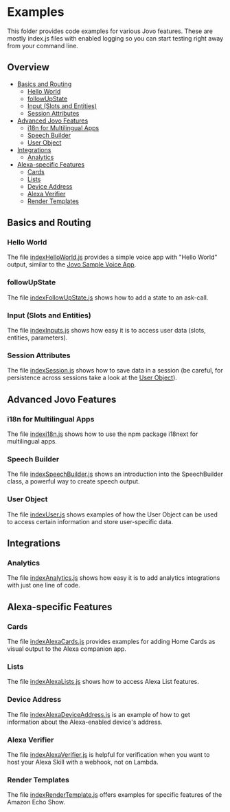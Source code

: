 # Examples

This folder provides code examples for various Jovo features. These are mostly index.js files with enabled logging so you can start testing right away from your command line.

## Overview

* [Basics and Routing](#basics-and-routing)
  * [Hello World](#hello-world)
  * [followUpState](#followupstate)
  * [Input (Slots and Entities)](#input-slots-and-entities)
  * [Session Attributes](#session-attributes)
* [Advanced Jovo Features](#advanced-jovo-features)
  * [i18n for Multilingual Apps](#i18n-for-multilingual-apps)
  * [Speech Builder](#speech-builder)
  * [User Object](#user-object)
* [Integrations](#integrations)
  * [Analytics](#analytics)
* [Alexa-specific Features](#alexa-specific-features)
  * [Cards](#cards)
  * [Lists](#lists)
  * [Device Address](#device-address)
  * [Alexa Verifier](#alexa-verifier)
  * [Render Templates](#render-templates)
  
## Basics and Routing

### Hello World
The file [indexHelloWorld.js](./examples/indexHelloWorld.js) provides a simple voice app with "Hello World" output, similar to the [Jovo Sample Voice App](https://github.com/jovotech/jovo-sample-voice-app-nodejs).

### followUpState
The file [indexFollowUpState.js](./examples/indexFollowUpState.js) shows how to add a state to an ask-call.

### Input (Slots and Entities)
The file [indexInputs.js](./examples/indexInputs.js) shows how easy it is to access user data (slots, entities, parameters).

### Session Attributes
The file [indexSession.js](./examples/indexSession.js) shows how to save data in a session (be careful, for persistence across sessions take a look at the [User Object](#user-object)).

## Advanced Jovo Features

### i18n for Multilingual Apps
The file [indexi18n.js](./examples/indexi18n.js) shows how to use the npm package i18next for multilingual apps.

### Speech Builder
The file [indexSpeechBuilder.js](./examples/indexSpeechBuilder.js) shows an introduction into the SpeechBuilder class, a powerful way to create speech output.

### User Object
The file [indexUser.js](./examples/indexUser.js) shows examples of how the User Object can be used to access certain information and store user-specific data.

## Integrations

### Analytics
The file [indexAnalytics.js](./examples/indexAnalytics.js) shows how easy it is to add analytics integrations with just one line of code.

## Alexa-specific Features

### Cards
The file [indexAlexaCards.js](./examples/indexAlexaCards.js) provides examples for adding Home Cards as visual output to the Alexa companion app.

### Lists
The file [indexAlexaLists.js](./examples/indexAlexaLists.js) shows how to access Alexa List features.

### Device Address
The file [indexAlexaDeviceAddress.js](./examples/indexAlexaDeviceAddress.js) is an example of how to get information about the Alexa-enabled device's address.

### Alexa Verifier
The file [indexAlexaVerifier.js](./examples/indexAlexaVerifier.js) is helpful for verification when you want to host your Alexa Skill with a webhook, not on Lambda.

### Render Templates
The file [indexRenderTemplate.js](./examples/indexRenderTemplate.js) offers examples for specific features of the Amazon Echo Show.


